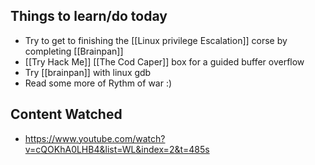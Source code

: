 ## Things to learn/do today 
* Try to get to finishing the [[Linux privilege Escalation]] corse by completing [[Brainpan]]
* [[Try Hack Me]] [[The Cod Caper]] box for a guided buffer overflow
* Try [[brainpan]] with linux gdb
* Read some more of Rythm of war :)
## Content Watched 
* https://www.youtube.com/watch?v=cQOKhA0LHB4&list=WL&index=2&t=485s